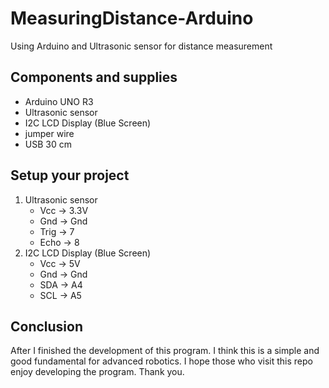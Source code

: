 # MeasuringDistance-Arduino
Using Arduino and Ultrasonic sensor for distance measurement

## Components and supplies
* Arduino UNO R3
* Ultrasonic sensor
* I2C LCD Display (Blue Screen)
* jumper wire
* USB 30 cm

## Setup your project
1. Ultrasonic sensor
    * Vcc -> 3.3V
    * Gnd -> Gnd
    * Trig -> 7
    * Echo -> 8
2. I2C LCD Display (Blue Screen)
    * Vcc -> 5V
    * Gnd -> Gnd
    * SDA -> A4
    * SCL -> A5

## Conclusion
After I finished the development of this program. I think this is a simple and good fundamental for advanced robotics. I hope those who visit this repo enjoy developing the program. Thank you.